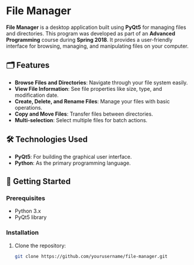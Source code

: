 # File Manager

**File Manager** is a desktop application built using **PyQt5** for managing files and directories. This program was developed as part of an **Advanced Programming** course during **Spring 2018**. It provides a user-friendly interface for browsing, managing, and manipulating files on your computer.

## 🗂️ Features
- **Browse Files and Directories**: Navigate through your file system easily.
- **View File Information**: See file properties like size, type, and modification date.
- **Create, Delete, and Rename Files**: Manage your files with basic operations.
- **Copy and Move Files**: Transfer files between directories.
- **Multi-selection**: Select multiple files for batch actions.

## 🛠️ Technologies Used
- **PyQt5**: For building the graphical user interface.
- **Python**: As the primary programming language.
  
## 🚀 Getting Started

### Prerequisites
- Python 3.x
- PyQt5 library

### Installation
1. Clone the repository:
   ```bash
   git clone https://github.com/yourusername/file-manager.git

